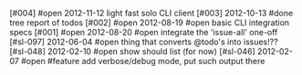 [#004] #open 2012-11-12 light fast solo CLI client
[#003] 2012-10-13 #done tree report of todos
[#002] #open 2012-08-19 #open basic CLI integration specs
[#001] #open 2012-08-20 #open integrate the 'issue-all' one-off
[#sl-097] 2012-06-04 #open thing that converts @todo's into issues!??
[#sl-048] 2012-02-10 #open show should list (for now)
[#sl-046] 2012-02-07 #open #feature add verbose/debug mode, put such output there
